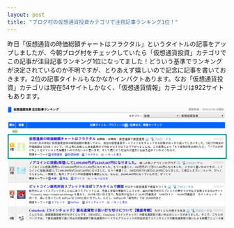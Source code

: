```yaml
---
layout: post
title: "ブログ村の仮想通貨投資カテゴリで注目記事ランキング1位！"
---
```

昨日「仮想通貨の時価総額チャートはフラクタル」というタイトルの記事をアップしましたが、今朝ブログ村をチェックしていたら「仮想通貨投資」カテゴリでこの記事が注目記事ランキング1位になってました！どういう基準でランキングが決定されているのか不明ですが、とりあえず嬉しいので記念に記事を書いておきます。2位の記事タイトルもなかなかインパクトあります。なお「仮想通貨投資」カテゴリは現在54サイトしかなく、「仮想通貨情報」カテゴリは922サイトもあります。

![ブログ村 注目記事ランキング](/assets/img/blogmura-ranking.png)

